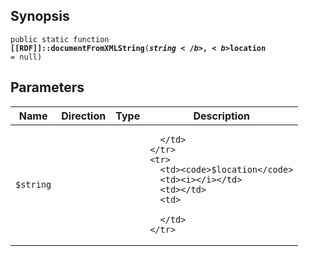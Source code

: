 ## Synopsis

<code>public static function <b>[[RDF]]::documentFromXMLString</b>(<b>$string</b>, <b>$location</b> = null)</code>

## Parameters

<table>
  <thead>
    <tr>
      <th>Name</th>
      <th>Direction</th>
      <th>Type</th>
      <th>Description</th>
    </tr>
  </thead>
  <tbody>
    <tr>
      <td><code>$string</code>
      <td><i></i></td>
      <td></td>
      <td>

      </td>
    </tr>
    <tr>
      <td><code>$location</code>
      <td><i></i></td>
      <td></td>
      <td>

      </td>
    </tr>
  </tbody>
</table>

